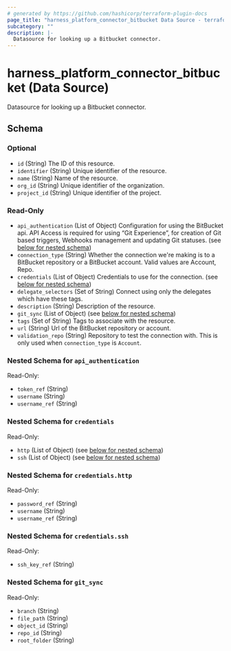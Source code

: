 ```yaml
---
# generated by https://github.com/hashicorp/terraform-plugin-docs
page_title: "harness_platform_connector_bitbucket Data Source - terraform-provider-harness"
subcategory: ""
description: |-
  Datasource for looking up a Bitbucket connector.
---
```


# harness_platform_connector_bitbucket (Data Source)

Datasource for looking up a Bitbucket connector.



<!-- schema generated by tfplugindocs -->
## Schema

### Optional

- `id` (String) The ID of this resource.
- `identifier` (String) Unique identifier of the resource.
- `name` (String) Name of the resource.
- `org_id` (String) Unique identifier of the organization.
- `project_id` (String) Unique identifier of the project.

### Read-Only

- `api_authentication` (List of Object) Configuration for using the BitBucket api. API Access is required for using “Git Experience”, for creation of Git based triggers, Webhooks management and updating Git statuses. (see [below for nested schema](#nestedatt--api_authentication))
- `connection_type` (String) Whether the connection we're making is to a BitBucket repository or a BitBucket account. Valid values are Account, Repo.
- `credentials` (List of Object) Credentials to use for the connection. (see [below for nested schema](#nestedatt--credentials))
- `delegate_selectors` (Set of String) Connect using only the delegates which have these tags.
- `description` (String) Description of the resource.
- `git_sync` (List of Object) (see [below for nested schema](#nestedatt--git_sync))
- `tags` (Set of String) Tags to associate with the resource.
- `url` (String) Url of the BitBucket repository or account.
- `validation_repo` (String) Repository to test the connection with. This is only used when `connection_type` is `Account`.

<a id="nestedatt--api_authentication"></a>
### Nested Schema for `api_authentication`

Read-Only:

- `token_ref` (String)
- `username` (String)
- `username_ref` (String)


<a id="nestedatt--credentials"></a>
### Nested Schema for `credentials`

Read-Only:

- `http` (List of Object) (see [below for nested schema](#nestedobjatt--credentials--http))
- `ssh` (List of Object) (see [below for nested schema](#nestedobjatt--credentials--ssh))

<a id="nestedobjatt--credentials--http"></a>
### Nested Schema for `credentials.http`

Read-Only:

- `password_ref` (String)
- `username` (String)
- `username_ref` (String)


<a id="nestedobjatt--credentials--ssh"></a>
### Nested Schema for `credentials.ssh`

Read-Only:

- `ssh_key_ref` (String)



<a id="nestedatt--git_sync"></a>
### Nested Schema for `git_sync`

Read-Only:

- `branch` (String)
- `file_path` (String)
- `object_id` (String)
- `repo_id` (String)
- `root_folder` (String)


